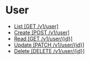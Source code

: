 # User

- [List [GET /v1/user]](./1_list.md)
- [Create [POST /v1/user]](./1_create.md)
- [Read [GET /v1/user/{id}]](./1_read.md)
- [Update [PATCH /v1/user/{id}]](./1_update.md)
- [Delete [DELETE /v1/user/{id}]](./1_delete.md)
